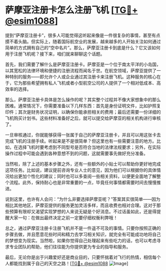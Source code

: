 # 萨摩亚注册卡怎么注册飞机 [[TG💪+ @esim1088](https://t.me/s/esim1088)]

提到“萨摩亚注册卡”，很多人可能觉得这听起来像是一件很复杂的事情，甚至有点摸不着头脑。但实际上，随着国际航空业的发展，越来越多的人开始关注如何通过简单的方式拥有自己的“空中名片”。那么，萨摩亚注册卡到底是什么？它又该如何用于注册飞机呢？接下来，咱们就来聊聊这个话题。

首先，我们需要了解什么是萨摩亚注册卡。萨摩亚是一个位于南太平洋的小岛国，以其宽松的法律环境和便捷的注册流程而闻名于世。在航空领域，萨摩亚提供了一种特别的服务——即允许个人或企业通过其注册卡来注册飞机。这种服务的核心在于，它为那些希望拥有私人飞机或者小型航空公司的人提供了一个相对低成本、高效率的选择。

那么，萨摩亚注册卡具体是怎么操作的呢？其实整个过程并不像大家想象中的那么困难。通常情况下，你需要准备以下几样东西：首先是身份证明文件，比如护照复印件；其次是财务状况证明，以确保你能承担相关的费用；最后还需要一份详细的飞机购买计划书。这些材料准备好之后，就可以提交给萨摩亚的相关机构进行审核了。

一旦审核通过，你就能够获得一张属于自己的萨摩亚注册卡，并且可以用这张卡去完成飞机的注册手续。听起来是不是很简单？但这里也有一些需要注意的地方。比如，在选择飞机时要考虑到不同型号是否符合当地的法律法规要求；另外，在实际操作过程中可能会遇到各种意想不到的问题，这就需要事先做好充分准备。

当然啦，除了上述的基本步骤之外，还有一些额外的小贴士可以帮助你更好地完成这项任务。比如说，建议提前咨询专业人士的意见，因为他们可以根据你的具体情况给出更加个性化的建议；同时也可以多查阅一些相关资料，以便更全面地了解整个流程。此外，保持耐心也是非常重要的一点，毕竟任何事情都需要时间去慢慢推进。

说到这里，也许有人会问：“为什么非要选择萨摩亚呢？”答案其实很简单——因为相比其他地区，萨摩亚提供的服务更加灵活多样，而且收费也相对合理。这对于那些预算有限却又渴望实现梦想的人来说无疑是个好消息。不过话虽如此，还是得提醒大家一句：在做出最终决定之前一定要仔细权衡利弊哦！

总之，通过萨摩亚注册卡注册飞机并不是一件遥不可及的事情。只要你按照正确的步骤去做，并且愿意花些时间和精力去学习相关知识，就完全有可能成功地将自己的梦想变为现实。当然啦，如果你觉得自己处理起来有些吃力的话，也可以考虑寻求专业团队的帮助，他们往往能为你提供更为专业的指导和服务。

最后，无论你是出于兴趣爱好还是商业目的，只要怀揣着对飞行的热情，相信每个人都能找到属于自己的天空之路！[[TG💪+ @esim1088](https://t.me/s/esim1088) ![Image](https://i.postimg.cc/4NQfJmqS/Snipaste-2025-05-13-00-14-12.png)]